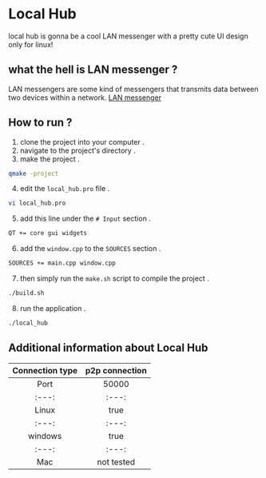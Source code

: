 # Local Hub
local hub is gonna be a cool LAN messenger with a pretty cute UI design only for linux!

## what the hell is LAN messenger ?
LAN messengers are some kind of messengers that transmits data between two devices within a network. [LAN messenger](https://en.wikipedia.org/wiki/LAN_messenger)

## How to run ?
1. clone the project into your computer .
2. navigate to the project's directory .
3. make the project .
```bash
qmake -project
```
4. edit the `local_hub.pro` file .
```bash
vi local_hub.pro
```
5. add this line under the `# Input` section .
```bash
QT += core gui widgets
```
6. add the `window.cpp` to the `SOURCES` section .
```bash
SOURCES += main.cpp window.cpp
```
7. then simply run the `make.sh` script to compile the project .
```bash
./build.sh
```
8. run the application .
```bash
./local_hub
```

## Additional information about Local Hub
| Connection type | p2p connection |
|      :---:      |     :---:      |
|       Port      |     50000      |
|      :---:      |     :---:      |
|      Linux      |     true       |
|      :---:      |     :---:      |
|     windows     |     true       |
|      :---:      |     :---:      |
|       Mac       |   not tested   |
